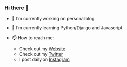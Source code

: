 ### Hi there 👋


- 🔭 I’m currently working on personal blog
- 🌱 I’m currently learning Python/Django and Javascript
- 📫 How to reach me:

  - Check out my [Website](https://www.techwithomid.ir/)
  - Check out my [Twitter](https://twitter.com/techwithomid) 
  - I post daily on [Instagram](https://instagram.com/techwithomid) 
